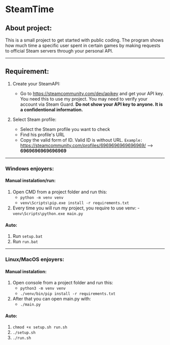 # SteamTime

## About project: 
This is a small project to get started with public coding.
The program shows how much time a specific user spent in certain games by making requests to official Steam servers through your personal API.

---

## Requirement:

1. Create your SteamAPI:
   - Go to https://steamcommunity.com/dev/apikey and get your API key. You need this to use my project. You may need to verify your account via Steam Guard. **Do not show your API key to anyone. It is a confidentional information.**

2.  Select Steam profile: 
	- Select the Steam profile you want to check
	- Find his profile's URL
	- Copy the valid form of ID. Valid ID is without URL. 
	`Example:` https://steamcommunity.com/profiles/6969696969696969/ —> **6969696969696969**

---

### Windows enjoyers:

#### Manual instalation/run:
 1. Open CMD from a project folder and run this: 
	   -  `python -m venv venv`
	   -  `venv\Scripts\pip.exe install -r requirements.txt`
2. Every time you will run my project, you require to use venv:
	   -  `venv\Scripts\python.exe main.py`
#### Auto:
1. Run `setup.bat`
2. Run `run.bat`

---

### Linux/MacOS enjoyers:

#### Manual instalation:
1. Open console from a project folder and run this:
    - `python3 -m venv venv`
    - `./venv/bin/pip install -r requirements.txt`
2.  After that you can open main.py with:
	- `./main.py`
#### Auto:
1.  `chmod +x setup.sh run.sh`
2.  `./setup.sh`
3.  `./run.sh`